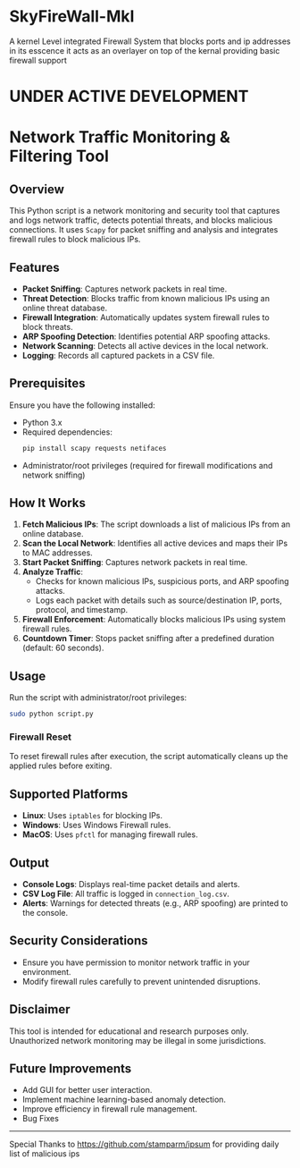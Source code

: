 
# SkyFireWall-MkI
A kernel Level integrated Firewall System that blocks ports and ip addresses
in its esscence it acts as an overlayer on top of the kernal providing basic firewall support
# UNDER ACTIVE DEVELOPMENT
# Network Traffic Monitoring & Filtering Tool

## Overview
This Python script is a network monitoring and security tool that captures and logs network traffic, detects potential threats, and blocks malicious connections. It uses `Scapy` for packet sniffing and analysis and integrates firewall rules to block malicious IPs.

## Features
- **Packet Sniffing**: Captures network packets in real time.
- **Threat Detection**: Blocks traffic from known malicious IPs using an online threat database.
- **Firewall Integration**: Automatically updates system firewall rules to block threats.
- **ARP Spoofing Detection**: Identifies potential ARP spoofing attacks.
- **Network Scanning**: Detects all active devices in the local network.
- **Logging**: Records all captured packets in a CSV file.

## Prerequisites
Ensure you have the following installed:
- Python 3.x
- Required dependencies:
  ```bash
  pip install scapy requests netifaces
  ```
- Administrator/root privileges (required for firewall modifications and network sniffing)

## How It Works
1. **Fetch Malicious IPs**: The script downloads a list of malicious IPs from an online database.
2. **Scan the Local Network**: Identifies all active devices and maps their IPs to MAC addresses.
3. **Start Packet Sniffing**: Captures network packets in real time.
4. **Analyze Traffic**:
   - Checks for known malicious IPs, suspicious ports, and ARP spoofing attacks.
   - Logs each packet with details such as source/destination IP, ports, protocol, and timestamp.
5. **Firewall Enforcement**: Automatically blocks malicious IPs using system firewall rules.
6. **Countdown Timer**: Stops packet sniffing after a predefined duration (default: 60 seconds).

## Usage
Run the script with administrator/root privileges:
```bash
sudo python script.py
```

### Firewall Reset
To reset firewall rules after execution, the script automatically cleans up the applied rules before exiting.

## Supported Platforms
- **Linux**: Uses `iptables` for blocking IPs.
- **Windows**: Uses Windows Firewall rules.
- **MacOS**: Uses `pfctl` for managing firewall rules.

## Output
- **Console Logs**: Displays real-time packet details and alerts.
- **CSV Log File**: All traffic is logged in `connection_log.csv`.
- **Alerts**: Warnings for detected threats (e.g., ARP spoofing) are printed to the console.

## Security Considerations
- Ensure you have permission to monitor network traffic in your environment.
- Modify firewall rules carefully to prevent unintended disruptions.

## Disclaimer
This tool is intended for educational and research purposes only. Unauthorized network monitoring may be illegal in some jurisdictions.

## Future Improvements
- Add GUI for better user interaction.
- Implement machine learning-based anomaly detection.
- Improve efficiency in firewall rule management.
- Bug Fixes
---
Special Thanks to 
https://github.com/stamparm/ipsum
for providing daily list of malicious ips
